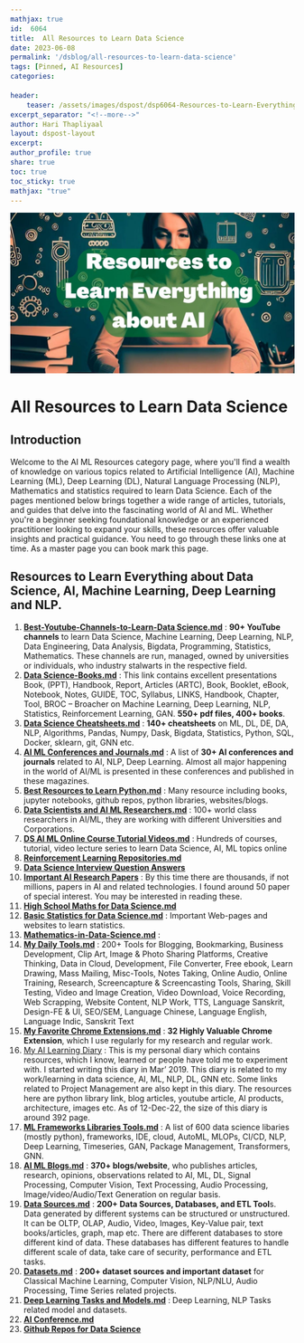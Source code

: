 ```yaml
---
mathjax: true
id:  6064
title:  All Resources to Learn Data Science 
date: 2023-06-08
permalink: '/dsblog/all-resources-to-learn-data-science'
tags: [Pinned, AI Resources] 
categories: 

header:
    teaser: /assets/images/dspost/dsp6064-Resources-to-Learn-Everything-About-AI.jpg
excerpt_separator: "<!--more-->"   
author: Hari Thapliyaal   
layout: dspost-layout   
excerpt:   
author_profile: true   
share: true   
toc: true   
toc_sticky: true 
mathjax: "true"
---
```


![All Resources to Learn Data Science](/assets/images/dspost/dsp6064-Resources-to-Learn-Everything-About-AI.jpg)    
    
# All Resources to Learn Data Science   
   
## Introduction 
   
Welcome to the AI ML Resources category page, where you'll find a wealth of knowledge on various topics related to Artificial Intelligence (AI), Machine Learning (ML), Deep Learning (DL), Natural Language Processing (NLP), Mathematics and statistics required to learn Data Science. Each of the pages mentioned below brings together a wide range of articles, tutorials, and guides that delve into the fascinating world of AI and ML. Whether you're a beginner seeking foundational knowledge or an experienced practitioner looking to expand your skills, these resources offer valuable insights and practical guidance. You need to go through these links one at time. As a master page you can book mark this page.

## Resources to Learn Everything about Data Science, AI, Machine Learning, Deep Learning and NLP.
  
1. **[Best-Youtube-Channels-to-Learn-Data Science.md](/dsresources/best-youtube-channels-for-ds "Best-Youtube-Channels-to-Learn-Data-Science.md")** : **90+ YouTube channels** to learn Data Science, Machine Learning, Deep Learning, NLP, Data Engineering, Data Analysis, Bigdata, Programming, Statistics, Mathematics. These channels are run, managed, owned by universities or individuals,  who industry stalwarts in the respective field.
1. **[Data Science-Books.md](/dsresources/ds-ai-ml-books "Data-Science-Books.md")** : This link contains excellent presentations Book, (PPT), Handbook, Report, Articles (ARTC), Book, Booklet, eBook, Notebook, Notes, GUIDE, TOC, Syllabus, LINKS, Handbook, Chapter, Tool, BROC – Broacher on Machine Learning, Deep Learning, NLP, Statistics, Reinforcement Learning, GAN. **550+ pdf files, 400+ books**.
1. **[Data Science Cheatsheets.md](/dsresources/data-science-cheatsheets "Data-Science-Cheatsheets.md")** : **140+ cheatsheets** on ML, DL, DE, DA, NLP, Algorithms, Pandas, Numpy, Dask, Bigdata, Statistics, Python, SQL, Docker, sklearn, git, GNN etc.
1. **[AI ML Conferences and Journals.md](/dsresources/ai-ml-dl-nlp-conferences "AI-ML-Conferences-and-Journals.md")** : A list of **30+ AI conferences and journals** related to AI, NLP, Deep Learning. Almost all major happening in the world of AI/ML is presented in these conferences and published in these magazines.
1. **[Best Resources to Learn Python.md](/dsresources/best-resources-to-learn-python "Best-Resources-to-Learn-Python.md")** : Many resource including books, jupyter notebooks, github repos, python libraries, websites/blogs.
1. **[Data Scientists and AI ML Researchers.md](/dsresources/ds-ai-ml-researchers "Data-Scientists-and-AI-ML-Researchers.md")** : 100+ world class researchers in AI/ML, they are working with different Universities and Corporations.
1. **[DS AI ML Online Course Tutorial Videos.md](/dsresources/data-science-tutorial-video-resources "DS-AI-ML-Online-Course-Tutorial-Videos.md")** : Hundreds of courses, tutorial, video lecture series to learn Data Science, AI, ML topics online
1. **[Reinforcement Learning Repositories.md](/dsresources/rl-git-repo "Reinforcement-Learning-Repositories.md")**
1. **[Data Science Interview Question Answers](/dsresources/ds-ai-ml-interview-resources "Data-Science-Interview-Question-Answers.md")**
1. **[Important AI Research Papers](/dsresources/important-ai-research-papers "Important-AI-Research-Papers.md")** : By this time there are thousands, if not millions, papers in AI and related technologies. I found around 50 paper of special interest. You may be interested in reading these.
1. **[High School Maths for Data Science.md](/dsresources/high-school-maths-for-ds "High-School-Maths-for-Data-Science.md")** 
1. **[Basic Statistics for Data Science.md](/dsresources/basic-statistics-for-data-science "Basic-Statistics-for-Data-Science.md")** : Important Web-pages and websites to learn statistics.
1. **[Mathematics-in-Data-Science.md](/dsresources/maths-for-ds "Mathematics-in-Data-Science.md")** : 
1. **[My Daily Tools.md](/dsresources/my-daily-tools "My-Daily-Tools.md")** : 
200+ Tools for Blogging,  Bookmarking,  Business Development,  Clip Art, Image & Photo Sharing Platforms,  Creative Thinking,  Data in Cloud,  Development,  File Converter,  Free ebook,  Learn Drawing,  Mass Mailing,  Misc-Tools,  Notes Taking,  Online Audio,  Online Training,  Research,  Screencapture & Screencasting Tools,  Sharing,  Skill Testing,  Video and Image Creation,  Video Download,  Voice Recording,  Web Scrapping,  Website Content,  NLP Work,  TTS,  Language Sanskrit,  Design-FE & UI,  SEO/SEM,  Language Chinese,  Language English,  Language Indic,  Sanskrit Text
1. **[My Favorite Chrome Extensions.md](/dsresources/myfab-chrome-extensions "My-Favorite-Chrome-Extensions.md")** : **32 Highly Valuable Chrome Extension**, which I use regularly for my research and regular work.
1. [My AI Learning Diary](/dsresources/AI-ML-Resources-from-My-Diary) : 
     This is my personal diary which contains resources, which I know, learned or people have told me to experiment with. I started writing this diary in Mar’ 2019. This diary is related to my work/learning in data science, AI, ML, NLP, DL, GNN etc. Some links related to Project Management are also kept in this diary. The resources here are python library link, blog articles, youtube article, AI products, architecture, images etc. As of 12-Dec-22, the size of this diary is around 392 page.
1. **[ML Frameworks Libraries Tools.md](/dsresources/ml-frameworks-libraries-tools "ML-Frameworks-Libraries-Tools.md")** : A list of 600 data science libaries (mostly python), frameworks, IDE, cloud, AutoML, MLOPs, CI/CD, NLP, Deep Learning, Timeseries, GAN, Package Management, Transformers, GNN.
1. **[AI ML Blogs.md](/dsresources/ai-ml-blogs "AI-ML-Blogs.md")** : **370+ blogs/website**, who publishes articles, research, opinions, observations related to AI, ML, DL, Signal Processing, Computer Vision, Text Processing, Audio Processing, Image/video/Audio/Text Generation on regular basis.
1. **[Data Sources.md](/dsresources/data-sources "Data-Sources.md")** : **200+ Data Sources, Databases, and ETL Tool**s. Data generated by different systems can be structured or unstructured. It can be OLTP, OLAP, Audio, Video, Images, Key-Value pair, text books/articles, graph, map etc. There are different databases to store different kind of data. These databases has different features to handle different scale of data, take care of security, performance and ETL tasks.
1. **[Datasets.md](/dsresources/datasets "Datasets.md")** :  **200+ dataset sources and important dataset** for Classical Machine Learning, Computer Vision, NLP/NLU, Audio Processing, Time Series related projects.
1. **[Deep Learning Tasks and Models.md](dsresources/ml-tasks-and-model-evaluation "Deep-Learning-Tasks-and-Models.md")** : Deep Learning, NLP Tasks related model and datasets.
1. **[AI Conference.md](/dsresources/ai-conferences "AI Conference.md")**
1. **[Github Repos for Data Science](/dsresources/Github-Repos-for-DataScience "Github Repos for Data Science")**

